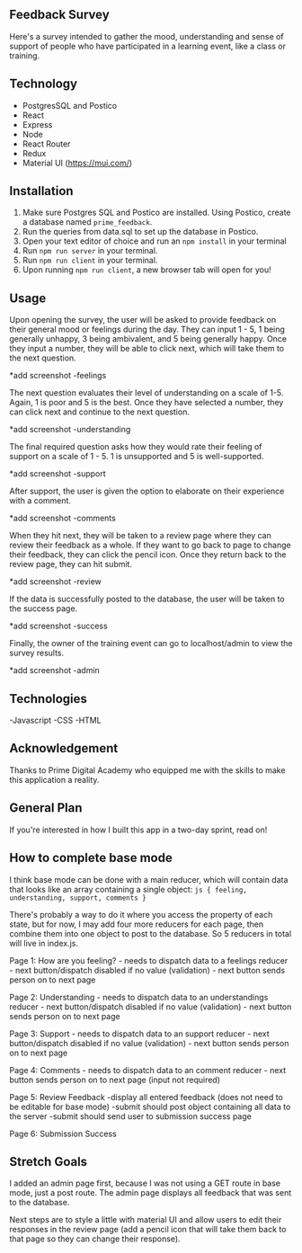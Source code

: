 ## Feedback Survey

Here's a survey intended to gather the mood, understanding and sense of support of people who have participated in a learning event, like a class or training. 

## Technology

- PostgresSQL and Postico
- React
- Express
- Node
- React Router
- Redux
- Material UI (https://mui.com/)

## Installation

1. Make sure Postgres SQL and Postico are installed. Using Postico, create a database named `prime_feedback`.
2. Run the queries from data.sql to set up the database in Postico.
3. Open your text editor of choice and run an `npm install` in your terminal
4. Run `npm run server` in your terminal.
5. Run `npm run client` in your terminal.
6. Upon running `npm run client`, a new browser tab will open for you!

## Usage

Upon opening the survey, the user will be asked to provide feedback on their general mood or feelings during the day. They can input 1 - 5, 1 being generally unhappy, 3 being ambivalent, and 5 being generally happy. Once they input a number, they will be able to click next, which will take them to the next question.

*add screenshot -feelings

The next question evaluates their level of understanding on a scale of 1-5. Again, 1 is poor and 5 is the best. Once they have selected a number, they can click next and continue to the next question.

*add screenshot -understanding

The final required question asks how they would rate their feeling of support on a scale of 1 - 5. 1 is unsupported and 5 is well-supported. 

*add screenshot -support

After support, the user is given the option to elaborate on their experience with a comment. 

*add screenshot -comments

When they hit next, they will be taken to a review page where they can review their feedback as a whole. If they want to go back to page to change their feedback, they can click the pencil icon. Once they return back to the review page, they can hit submit.

*add screenshot -review

 If the data is successfully posted to the database, the user will be taken to the success page. 

*add screenshot -success

Finally, the owner of the training event can go to localhost/admin to view the survey results. 

*add screenshot -admin

## Technologies
-Javascript -CSS -HTML

## Acknowledgement
Thanks to Prime Digital Academy who equipped me with the skills to make this application a reality.

## General Plan

If you're interested in how I built this app in a two-day sprint, read on!

## How to complete base mode

I think base mode can be done with a main reducer, which will contain data that looks like an array containing a single object:
    ```js
    {
        feeling, 
        understanding,
        support,
        comments
    }
    ```

There's probably a way to do it where you access the property of each state, but for now, I may add four more reducers for each page, then combine them into one object to post to the database. So 5 reducers in total will live in index.js.

Page 1: How are you feeling?
    - needs to dispatch data to a feelings reducer
    - next button/dispatch disabled if no value (validation)
    - next button sends person on to next page

Page 2: Understanding
    - needs to dispatch data to an understandings reducer
    - next button/dispatch disabled if no value (validation)
    - next button sends person on to next page

Page 3: Support
    - needs to dispatch data to an support reducer
    - next button/dispatch disabled if no value (validation)
    - next button sends person on to next page

Page 4: Comments
    - needs to dispatch data to an comment reducer
    - next button sends person on to next page (input not required)

Page 5: Review Feedback
    -display all entered feedback (does not need to be editable for base mode)
    -submit should post object containing all data to the server
    -submit should send user to submission success page

Page 6: Submission Success

## Stretch Goals

I added an admin page first, because I was not using a GET route in base mode, just a post route. The admin page displays all feedback that was sent to the database. 

Next steps are to style a little with material UI and allow users to edit their responses in the review page (add a pencil icon that will take them back to that page so they can change their response).